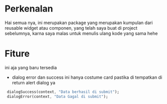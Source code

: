 # Perkenalan
Hai semua nya, ini merupakan package yang merupakan kumpulan dari reusable widget atau componen, yang telah saya buat di project sebelumnya, karna saya malas untuk menulis ulang kode yang sama hehe

# Fiture
ini aja yang baru tersedia
- dialog error dan success
ini hanya costume card pastika di tempatkan di return alert dialog ya
```dart
 dialogSuccess(context, "Data berhasil di submit");
 dialogError(context, "Data Gagal di submit");
```

